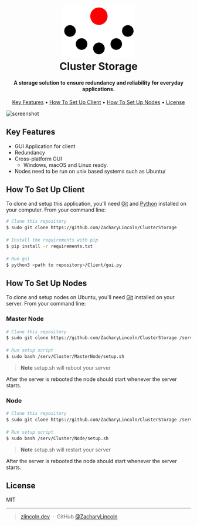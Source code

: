 
<h1 align="center">
  <br>
  <img src="readme_assets/logo.png" alt="Cluster Storage Logo" width="200">
  <br>
  Cluster Storage
  <br>
</h1>

<h4 align="center">A storage solution to ensure redundancy and reliability for everyday applications.</h4>

<p align="center">
  <a href="#key-features">Key Features</a> •
  <a href="#how-to-set-up-client">How To Set Up Client</a> •
  <a href="#how-to-set-up-nodes">How To Set Up Nodes</a> •
  <a href="#license">License</a>
</p>


![screenshot](./readme_assets/upload-and-delete.gif)

## Key Features

* GUI Application for client
* Redundancy
* Cross-platform GUI
  - Windows, macOS and Linux ready.
* Nodes need to be run on unix based systems such as Ubuntu/

## How To Set Up Client

To clone and setup this application, you'll need [Git](https://git-scm.com) and [Python](https://www.python.org/downloads/) installed on your computer. From your command line:

```bash
# Clone this repository
$ sudo git clone https://github.com/ZacharyLincoln/ClusterStorage

# Install the requirements with pip
$ pip install -r requirements.txt 

# Run gui
$ python3 <path to repository>/Client/gui.py
```

## How To Set Up Nodes

To clone and setup nodes on Ubuntu, you'll need [Git](https://git-scm.com) installed on your server. From your command line:

### Master Node
```bash
# Clone this repository
$ sudo git clone https://github.com/ZacharyLincoln/ClusterStorage /serv/Cluster

# Run setup script
$ sudo bash /serv/Cluster/MasterNode/setup.sh
```
> **Note**
> setup.sh will reboot your server

After the server is rebooted the node should start whenever the server starts.

### Node
```bash
# Clone this repository
$ sudo git clone https://github.com/ZacharyLincoln/ClusterStorage /serv/Cluster

# Run setup script
$ sudo bash /serv/Cluster/Node/setup.sh
```

> **Note**
> setup.sh will restart your server

After the server is rebooted the node should start whenever the server starts.

## License

MIT

---
> [zlincoln.dev](https://www.zlincoln.dev) &nbsp;&middot;&nbsp;
> GitHub [@ZacharyLincoln](https://github.com/ZacharyLincoln)

